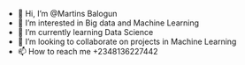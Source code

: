 - 👋 Hi, I’m @Martins Balogun 
- 👀 I’m interested in Big data and Machine Learning 
- 🌱 I’m currently learning Data Science 
- 💞️ I’m looking to collaborate on projects in Machine Learning 
- 📫 How to reach me +2348136227442

<!---
MartAnalysis/MartAnalysis is a ✨ special ✨ repository because its `README.md` (this file) appears on your GitHub profile.
You can click the Preview link to take a look at your changes.
--->
